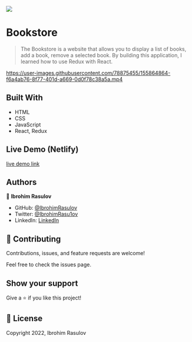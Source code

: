 ![](https://img.shields.io/badge/Microverse-blueviolet)

# Bookstore

> The Bookstore is a website that allows you to display a list of books, add a book, remove a selected book. By building this application, I learned how to use Redux with React.

https://user-images.githubusercontent.com/78875455/155864864-f6a4ab76-8f77-401d-a669-0d0f78c38a5a.mp4

## Built With

- HTML
- CSS
- JavaScript
- React, Redux

## Live Demo (Netlify)

[live demo link](https://621b8a125bb76d000803cc2d--laughing-sinoussi-a7e57f.netlify.app/)

## Authors

👤 **Ibrohim Rasulov**

- GitHub: [@IbrohimRasulov](https://github.com/IbrohimRasulov)
- Twitter: [@IbrohimRasu1ov](https://twitter.com/IbrohimRasu1ov)
- LinkedIn: [LinkedIn](https://www.linkedin.com/in/ibrohim-rasulov-a88352209/)

## 🤝 Contributing

Contributions, issues, and feature requests are welcome!

Feel free to check the issues page.

## Show your support

Give a ⭐️ if you like this project!

## 📝 License

Copyright 2022, Ibrohim Rasulov
